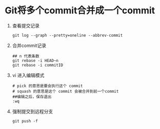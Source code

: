 # Git将多个commit合并成一个commit

1. 查看提交记录

   ~~~shell
   git log --graph --pretty=oneline --abbrev-commit
   ~~~

2. 合并commit记录

   ~~~shell
   ## n 代表条数
   git rebase -i HEAD~n
   git rebase -i commitID
   ~~~

3. vi 进入编辑模式

   ~~~shell
   # pick 的意思是要会执行这个 commit
   # squash 的意思是这个 commit 会被合并到前一个commit
   ##编辑之后，保存退出
   :wq 
   ~~~

4. 强制提交到远程分支

   ~~~shell
   git push -f
   ~~~

   

